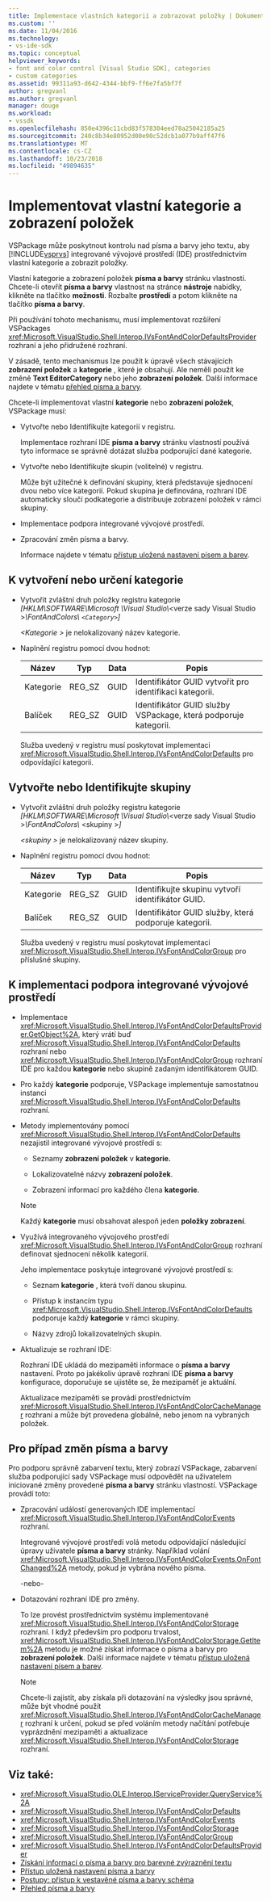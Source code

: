 ```yaml
---
title: Implementace vlastních kategorií a zobrazovat položky | Dokumentace Microsoftu
ms.custom: ''
ms.date: 11/04/2016
ms.technology:
- vs-ide-sdk
ms.topic: conceptual
helpviewer_keywords:
- font and color control [Visual Studio SDK], categories
- custom categories
ms.assetid: 99311a93-d642-4344-bbf9-ff6e7fa5bf7f
author: gregvanl
ms.author: gregvanl
manager: douge
ms.workload:
- vssdk
ms.openlocfilehash: 850e4396c11cbd83f578304eed78a25042185a25
ms.sourcegitcommit: 240c8b34e80952d00e90c52dcb1a077b9aff47f6
ms.translationtype: MT
ms.contentlocale: cs-CZ
ms.lasthandoff: 10/23/2018
ms.locfileid: "49894635"
---
```

# <a name="implement-custom-categories-and-display-items"></a>Implementovat vlastní kategorie a zobrazení položek
VSPackage může poskytnout kontrolu nad písma a barvy jeho textu, aby [!INCLUDE[vsprvs](../code-quality/includes/vsprvs_md.md)] integrované vývojové prostředí (IDE) prostřednictvím vlastní kategorie a zobrazit položky.

 Vlastní kategorie a zobrazení položek **písma a barvy** stránku vlastností. Chcete-li otevřít **písma a barvy** vlastnost na stránce **nástroje** nabídky, klikněte na tlačítko **možnosti**. Rozbalte **prostředí** a potom klikněte na tlačítko **písma a barvy**.

 Při používání tohoto mechanismu, musí implementovat rozšíření VSPackages <xref:Microsoft.VisualStudio.Shell.Interop.IVsFontAndColorDefaultsProvider> rozhraní a jeho přidružené rozhraní.

 V zásadě, tento mechanismus lze použít k úpravě všech stávajících **zobrazení položek** a **kategorie** , které je obsahují. Ale neměli použít ke změně **Text EditorCategory** nebo jeho **zobrazení položek**. Další informace najdete v tématu [přehled písma a barvy](../extensibility/font-and-color-overview.md).

 Chcete-li implementovat vlastní **kategorie** nebo **zobrazení položek**, VSPackage musí:

- Vytvořte nebo Identifikujte kategorií v registru.

   Implementace rozhraní IDE **písma a barvy** stránku vlastností používá tyto informace se správně dotázat služba podporující dané kategorie.

- Vytvořte nebo Identifikujte skupin (volitelné) v registru.

   Může být užitečné k definování skupiny, která představuje sjednocení dvou nebo více kategorií. Pokud skupina je definována, rozhraní IDE automaticky sloučí podkategorie a distribuuje zobrazení položek v rámci skupiny.

- Implementace podpora integrované vývojové prostředí.

- Zpracování změn písma a barvy.

  Informace najdete v tématu [přístup uložená nastavení písem a barev](../extensibility/accessing-stored-font-and-color-settings.md).

## <a name="to-create-or-identify-categories"></a>K vytvoření nebo určení kategorie

- Vytvořit zvláštní druh položky registru kategorie *[HKLM\SOFTWARE\Microsoft \Visual Studio\\*\<verze sady Visual Studio >*\FontAndColors\\ `<Category>`]*

   *\<Kategorie >* je nelokalizovaný název kategorie.

- Naplnění registru pomocí dvou hodnot:

  |Název|Typ|Data|Popis|
  |----------|----------|----------|-----------------|
  |Kategorie|REG_SZ|GUID|Identifikátor GUID vytvořit pro identifikaci kategorii.|
  |Balíček|REG_SZ|GUID|Identifikátor GUID služby VSPackage, která podporuje kategorii.|

  Služba uvedený v registru musí poskytovat implementaci <xref:Microsoft.VisualStudio.Shell.Interop.IVsFontAndColorDefaults> pro odpovídající kategorii.

## <a name="to-create-or-identify-groups"></a>Vytvořte nebo Identifikujte skupiny

- Vytvořit zvláštní druh položky registru kategorie *[HKLM\SOFTWARE\Microsoft \Visual Studio\\*\<verze sady Visual Studio >*\FontAndColors\\*  \<skupiny >*]*

   *\<skupiny >* je nelokalizovaný název skupiny.

- Naplnění registru pomocí dvou hodnot:

  |Název|Typ|Data|Popis|
  |----------|----------|----------|-----------------|
  |Kategorie|REG_SZ|GUID|Identifikujte skupinu vytvoří identifikátor GUID.|
  |Balíček|REG_SZ|GUID|Identifikátor GUID služby, která podporuje kategorii.|

  Služba uvedený v registru musí poskytovat implementaci <xref:Microsoft.VisualStudio.Shell.Interop.IVsFontAndColorGroup> pro příslušné skupiny.

## <a name="to-implement-ide-support"></a>K implementaci podpora integrované vývojové prostředí

- Implementace <xref:Microsoft.VisualStudio.Shell.Interop.IVsFontAndColorDefaultsProvider.GetObject%2A>, který vrátí buď <xref:Microsoft.VisualStudio.Shell.Interop.IVsFontAndColorDefaults> rozhraní nebo <xref:Microsoft.VisualStudio.Shell.Interop.IVsFontAndColorGroup> rozhraní IDE pro každou **kategorie** nebo skupině zadaným identifikátorem GUID.

- Pro každý **kategorie** podporuje, VSPackage implementuje samostatnou instanci <xref:Microsoft.VisualStudio.Shell.Interop.IVsFontAndColorDefaults> rozhraní.

- Metody implementovány pomocí <xref:Microsoft.VisualStudio.Shell.Interop.IVsFontAndColorDefaults> nezajistil integrované vývojové prostředí s:

  -   Seznamy **zobrazení položek** v **kategorie.**

  -   Lokalizovatelné názvy **zobrazení položek**.

  -   Zobrazení informací pro každého člena **kategorie**.

  > [!NOTE]
  >  Každý **kategorie** musí obsahovat alespoň jeden **položky zobrazení**.

- Využívá integrovaného vývojového prostředí <xref:Microsoft.VisualStudio.Shell.Interop.IVsFontAndColorGroup> rozhraní definovat sjednocení několik kategorií.

   Jeho implementace poskytuje integrované vývojové prostředí s:

  -   Seznam **kategorie** , která tvoří danou skupinu.

  -   Přístup k instancím typu <xref:Microsoft.VisualStudio.Shell.Interop.IVsFontAndColorDefaults> podporuje každý **kategorie** v rámci skupiny.

  -   Názvy zdrojů lokalizovatelných skupin.

- Aktualizuje se rozhraní IDE:

   Rozhraní IDE ukládá do mezipaměti informace o **písma a barvy** nastavení. Proto po jakékoliv úpravě rozhraní IDE **písma a barvy** konfigurace, doporučuje se ujistěte se, že mezipaměť je aktuální.

  Aktualizace mezipaměti se provádí prostřednictvím <xref:Microsoft.VisualStudio.Shell.Interop.IVsFontAndColorCacheManager> rozhraní a může být provedena globálně, nebo jenom na vybraných položek.

## <a name="to-handle-font-and-color-changes"></a>Pro případ změn písma a barvy
 Pro podporu správně zabarvení textu, který zobrazí VSPackage, zabarvení služba podporující sady VSPackage musí odpovědět na uživatelem iniciované změny provedené **písma a barvy** stránku vlastností. VSPackage provádí toto:

-   Zpracování událostí generovaných IDE implementací <xref:Microsoft.VisualStudio.Shell.Interop.IVsFontAndColorEvents> rozhraní.

     Integrované vývojové prostředí volá metodu odpovídající následující úpravy uživatele **písma a barvy** stránky. Například volání <xref:Microsoft.VisualStudio.Shell.Interop.IVsFontAndColorEvents.OnFontChanged%2A> metody, pokud je vybrána nového písma.

     -nebo-

-   Dotazování rozhraní IDE pro změny.

     To lze provést prostřednictvím systému implementované <xref:Microsoft.VisualStudio.Shell.Interop.IVsFontAndColorStorage> rozhraní. I když především pro podporu trvalost, <xref:Microsoft.VisualStudio.Shell.Interop.IVsFontAndColorStorage.GetItem%2A> metodu je možné získat informace o písma a barvy pro **zobrazení položek**. Další informace najdete v tématu [přístup uložená nastavení písem a barev](../extensibility/accessing-stored-font-and-color-settings.md).

    > [!NOTE]
    >  Chcete-li zajistit, aby získala při dotazování na výsledky jsou správné, může být vhodné použít <xref:Microsoft.VisualStudio.Shell.Interop.IVsFontAndColorCacheManager> rozhraní k určení, pokud se před voláním metody načítání potřebuje vyprázdnění mezipaměti a aktualizace <xref:Microsoft.VisualStudio.Shell.Interop.IVsFontAndColorStorage> rozhraní.

## <a name="see-also"></a>Viz také:

- <xref:Microsoft.VisualStudio.OLE.Interop.IServiceProvider.QueryService%2A>
- <xref:Microsoft.VisualStudio.Shell.Interop.IVsFontAndColorDefaults>
- <xref:Microsoft.VisualStudio.Shell.Interop.IVsFontAndColorEvents>
- <xref:Microsoft.VisualStudio.Shell.Interop.IVsFontAndColorStorage>
- <xref:Microsoft.VisualStudio.Shell.Interop.IVsFontAndColorGroup>
- <xref:Microsoft.VisualStudio.Shell.Interop.IVsFontAndColorDefaultsProvider>
- [Získání informací o písma a barvy pro barevné zvýraznění textu](../extensibility/getting-font-and-color-information-for-text-colorization.md)
- [Přístup uložená nastavení písma a barvy](../extensibility/accessing-stored-font-and-color-settings.md)
- [Postupy: přístup k vestavěné písma a barvy schéma](../extensibility/how-to-access-the-built-in-fonts-and-color-scheme.md)
- [Přehled písma a barvy](../extensibility/font-and-color-overview.md)